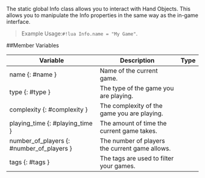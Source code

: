 The static global Info class allows you to interact with Hand Objects. This allows you to manipulate the Info properties in the same way as the in-game interface.

> Example Usage:`#!lua Info.name = "My Game"`.

##Member Variables

Variable | Description | Type
-- | -- | :--
name {: #name } | Name of the current game. | [<span class="tag str"></span>](types.md)
type {: #type } | The type of the game you are playing. | [<span class="tag str"></span>](types.md)
complexity {: #complexity } | The complexity of the game you are playing. | [<span class="tag str"></span>](types.md)
playing_time {: #playing_time } | The amount of time the current game takes. | [<span class="tag tab"></span>](types.md)
number_of_players {: #number_of_players } | The number of players the current game allows. | [<span class="tag tab"></span>](types.md)
tags {: #tags } | The tags are used to filter your games. | [<span class="tag tab"></span>](types.md)
